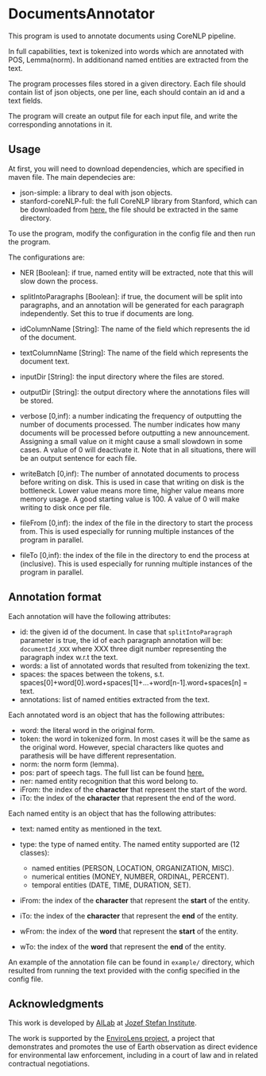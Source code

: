 # DocumentsAnnotator

This program is used to annotate documents using CoreNLP pipeline.
 
 In full capabilities, text is tokenized into words which are annotated with POS, Lemma(norm). 
 In additionand named entities are extracted from the text.
 
 The program processes files stored in a given directory.
 Each file should contain list of json objects, one per line, each should contain an id and a text fields.
 
 The program will create an output file for each input file, and write the corresponding annotations in it.
 
 
 ## Usage
 At first, you will need to download dependencies, which are specified in maven file. The main dependecies are:
 - json-simple: a library to deal with json objects.
 - stanford-coreNLP-full: the full CoreNLP library from Stanford, which can be downloaded from [here.](https://nlp.stanford.edu/software/stanford-corenlp-full-2018-10-05.zip)
 the file should be extracted in the same directory.
 
 To use the program, modify the configuration in the config file and then run the program.
 
 The configurations are:
 
 - NER [Boolean]: if true, named entity will be extracted, note that this will slow down the process.
 
 - splitIntoParagraphs [Boolean]: if true, the document will be split into paragraphs, and an annotation will be generated for each paragraph independently. Set this to true if documents are long.
 
 - idColumnName [String]: The name of the field which represents the id of the document.
 
 - textColumnName [String]: The name of the field which represents the document text.
 
 - inputDir [String]: the input directory where the files are stored.
 
 - outputDir [String]: the output directory where the annotations files will be stored.
 
 - verbose [0,inf): a number indicating the frequency of outputting the number of documents processed.
 The number indicates how many documents will be processed before outputting a new announcement. Assigning a small value on it might cause a small slowdown in some cases.
 A value of 0 will deactivate it. Note that in all situations, there will be an output sentence for each file.
 
 - writeBatch [0,inf): The number of annotated documents to process before writing on disk. This is used in case that writing
 on disk is the bottleneck. Lower value means more time, higher value means more memory usage. A good starting value
 is 100. A value of 0 will make writing to disk once per file. 
 
 - fileFrom [0,inf): the index of the file in the directory to start the process from. This is used especially for running multiple instances of the program in parallel.
 
 - fileTo [0,inf): the index of the file in the directory to end the process at (inclusive). This is used especially for running multiple instances of the program in parallel.

## Annotation format
Each annotation will have the following attributes:
- id: the given id of the document. In case that `splitIntoParagraph` parameter is true,
the id of each paragraph annotation will be: `documentId_XXX`
where XXX three digit number representing the paragraph index w.r.t the text.
- words: a list of annotated words that resulted from tokenizing the text.
- spaces: the spaces between the tokens, s.t. spaces[0]+word[0].word+spaces[1]+...+word[n-1].word+spaces[n] = text.
- annotations: list of named entities extracted from the text.



Each annotated word is an object that has the following attributes:

- word: the literal word in the original form.
- token: the word in tokenized form. In most cases it will be the same as the original word.
However, special characters like quotes and parathesis will be have different representation.
- norm: the norm form (lemma).
- pos: part of speech tags. The full list can be found [here.](https://www.ling.upenn.edu/courses/Fall_2003/ling001/penn_treebank_pos.html)
- ner: named entity recognition that this word belong to.
- iFrom: the index of the <strong>character</strong> that represent the start of the word.
- iTo: the index of the <strong>character</strong> that represent the end of the word.


Each named entity is an object that has the following attributes:

- text: named entity as mentioned in the text.
- type: the type of named entity. The named entity supported are (12 classes):
  - named entities (PERSON, LOCATION, ORGANIZATION, MISC).
  - numerical entities (MONEY, NUMBER, ORDINAL, PERCENT).
  - temporal entities (DATE, TIME, DURATION, SET).
  
- iFrom: the index of the <strong>character</strong> that represent the **start** of the entity.
- iTo: the index of the <strong>character</strong> that represent the **end** of the entity.
- wFrom: the index of the <strong>word</strong> that represent the **start** of the entity.
- wTo: the index of the <strong>word</strong> that represent the **end** of the entity.

An example of the annotation file can be found in `example/` directory, which resulted from running the text provided with the config specified in the config file.

## Acknowledgments
This work is developed by [AILab](http://ailab.ijs.si/) at [Jozef Stefan Institute](https://www.ijs.si/).

The work is supported by the [EnviroLens project](https://envirolens.eu/),
a project that demonstrates and promotes the use of Earth observation as direct evidence for environmental law enforcement, including in a court of law and in related contractual negotiations.
